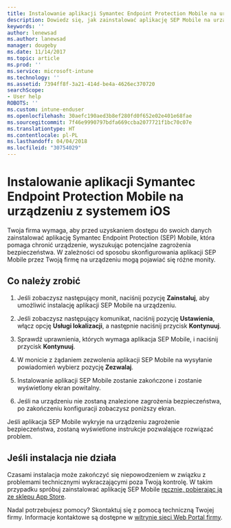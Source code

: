 ```yaml
---
title: Instalowanie aplikacji Symantec Endpoint Protection Mobile na urządzeniu z systemem iOS | Microsoft Docs
description: Dowiedz się, jak zainstalować aplikację SEP Mobile na urządzeniu z systemem iOS.
keywords: ''
author: lenewsad
ms.author: lanewsad
manager: dougeby
ms.date: 11/14/2017
ms.topic: article
ms.prod: ''
ms.service: microsoft-intune
ms.technology: ''
ms.assetid: 7394ff8f-3a21-414d-be4a-4626ec370720
searchScope:
- User help
ROBOTS: ''
ms.custom: intune-enduser
ms.openlocfilehash: 30aefc190aed3b8ef280fd0f652e02e401e68fae
ms.sourcegitcommit: 7f46e9990797bdfa669ccba2077721f1bc70c07e
ms.translationtype: HT
ms.contentlocale: pl-PL
ms.lasthandoff: 04/04/2018
ms.locfileid: "30754029"
---
```

# <a name="install-symantec-endpoint-protection-mobile-on-your-ios-device"></a>Instalowanie aplikacji Symantec Endpoint Protection Mobile na urządzeniu z systemem iOS

Twoja firma wymaga, aby przed uzyskaniem dostępu do swoich danych zainstalować aplikację Symantec Endpoint Protection (SEP) Mobile, która pomaga chronić urządzenie, wyszukując potencjalne zagrożenia bezpieczeństwa. W zależności od sposobu skonfigurowania aplikacji SEP Mobile przez Twoją firmę na urządzeniu mogą pojawiać się różne monity.

## <a name="what-you-need-to-do"></a>Co należy zrobić

1.  Jeśli zobaczysz następujący monit, naciśnij pozycję **Zainstaluj**, aby umożliwić instalację aplikacji SEP Mobile na urządzeniu.

2. Jeśli zobaczysz następujący komunikat, naciśnij pozycję **Ustawienia**, włącz opcję **Usługi lokalizacji**, a następnie naciśnij przycisk **Kontynuuj**.

3. Sprawdź uprawnienia, których wymaga aplikacja SEP Mobile, i naciśnij przycisk **Kontynuuj**.

4. W monicie z żądaniem zezwolenia aplikacji SEP Mobile na wysyłanie powiadomień wybierz pozycję **Zezwalaj**.

5. Instalowanie aplikacji SEP Mobile zostanie zakończone i zostanie wyświetlony ekran powitalny.

6. Jeśli na urządzeniu nie zostaną znalezione zagrożenia bezpieczeństwa, po zakończeniu konfiguracji zobaczysz poniższy ekran.

Jeśli aplikacja SEP Mobile wykryje na urządzeniu zagrożenie bezpieczeństwa, zostaną wyświetlone instrukcje pozwalające rozwiązać problem.

## <a name="if-the-installation-doesnt-work"></a>Jeśli instalacja nie działa

Czasami instalacja może zakończyć się niepowodzeniem w związku z problemami technicznymi wykraczającymi poza Twoją kontrolę. W takim przypadku spróbuj zainstalować aplikację SEP Mobile [ręcznie, pobierając ją ze sklepu App Store](https://itunes.apple.com/app/sep-mobile/id695620821).

Nadal potrzebujesz pomocy? Skontaktuj się z pomocą techniczną Twojej firmy. Informacje kontaktowe są dostępne w [witrynie sieci Web Portal firmy](https://portal.manage.microsoft.com#HelpDeskDialog).

